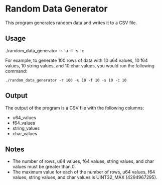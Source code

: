 # Random Data Generator

This program generates random data and writes it to a CSV file.

## Usage

./random_data_generator -r <number of rows> -u <number of u64 values> -f <number of f64 values> -s <number of string values> -c <number of char values>


For example, to generate 100 rows of data with 10 u64 values, 10 f64 values, 10 string values, and 10 char values, you would run the following command:

```
./random_data_generator -r 100 -u 10 -f 10 -s 10 -c 10

```

## Output

The output of the program is a CSV file with the following columns:

* u64_values
* f64_values
* string_values
* char_values

## Notes

* The number of rows, u64 values, f64 values, string values, and char values must be greater than 0.
* The maximum value for each of the number of rows, u64 values, f64 values, string values, and char values is UINT32_MAX (4294967295).
